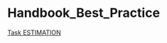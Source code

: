 # Handbook_Best_Practice

[Task ESTIMATION](https://github.com/ThanaelFontaine/Handbook_Best_Practice/blob/setup/Task_estimation/index.md)
